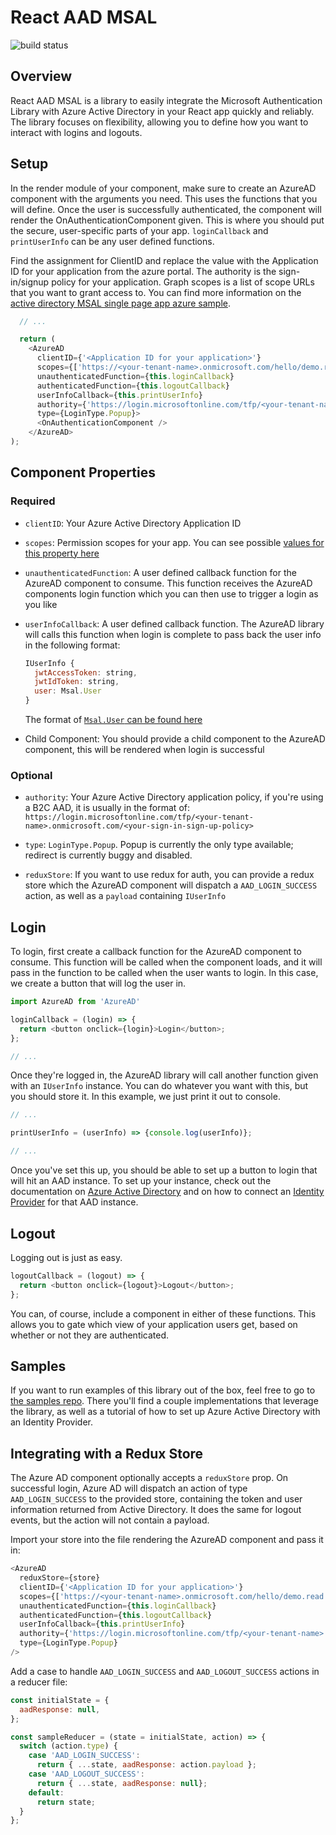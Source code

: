 # React AAD MSAL

![build status](https://reactaad.visualstudio.com/_apis/public/build/definitions/1c71aebc-1683-48cd-9ab2-8663e6a4ec55/5/badge)

## Overview
React AAD MSAL is a library to easily integrate the Microsoft Authentication Library with Azure Active Directory in your React app quickly and reliably.  The library focuses on flexibility, allowing you to define how you want to interact with logins and logouts.

## Setup
In the render module of your component, make sure to create an AzureAD component with the arguments you need.  This uses the functions that you will define.  Once the user is successfully authenticated, the component will render the OnAuthenticationComponent given.  This is where you should put the secure, user-specific parts of your app.  `loginCallback` and `printUserInfo` can be any user defined functions.

Find the assignment for ClientID and replace the value with the Application ID for your application from the azure portal.  The authority is the sign-in/signup policy for your application.  Graph scopes is a list of scope URLs that you want to grant access to.  You can find more information on the [active directory MSAL single page app azure sample](https://github.com/Azure-Samples/active-directory-b2c-javascript-msal-singlepageapp).

```javascript
  // ...

  return (
    <AzureAD
      clientID={'<Application ID for your application>'}
      scopes={['https://<your-tenant-name>.onmicrosoft.com/hello/demo.read']}
      unauthenticatedFunction={this.loginCallback}
      authenticatedFunction={this.logoutCallback}
      userInfoCallback={this.printUserInfo}
      authority={'https://login.microsoftonline.com/tfp/<your-tenant-name>.onmicrosoft.com/<your-sign-in-sign-up-policy>'}
      type={LoginType.Popup}>
      <OnAuthenticationComponent />
    </AzureAD>
);
```

## Component Properties

### Required

- `clientID`: Your Azure Active Directory Application ID

- `scopes`: Permission scopes for your app. You can see possible [values for this property here](https://docs.microsoft.com/en-us/azure/active-directory/develop/active-directory-v2-scopes)

- `unauthenticatedFunction`: A user defined callback function for the AzureAD component to consume.  This function receives the AzureAD components login function which you can then use to trigger a login as you like

- `userInfoCallback`: A user defined callback function. The AzureAD library will calls this function when login is complete to pass back the user info in the following format:

    ``` javascript
    IUserInfo {
      jwtAccessToken: string,
      jwtIdToken: string,
      user: Msal.User
    }
    ```

    The format of [`Msal.User` can be found here](https://htmlpreview.github.io/?https://raw.githubusercontent.com/AzureAD/microsoft-authentication-library-for-js/dev/docs/classes/_user_.user.html)

- Child Component: You should provide a child component to the AzureAD component, this will be rendered when login is successful

### Optional

- `authority`: Your Azure Active Directory application policy, if you're using a B2C AAD, it is usually in the format of: `https://login.microsoftonline.com/tfp/<your-tenant-name>.onmicrosoft.com/<your-sign-in-sign-up-policy>`

- `type`: `LoginType.Popup`. Popup is currently the only type available; redirect is currently buggy and disabled.

- `reduxStore`: If you want to use redux for auth, you can provide a redux store which the AzureAD component will dispatch a `AAD_LOGIN_SUCCESS` action, as well as a `payload` containing `IUserInfo`

## Login
To login, first create a callback function for the AzureAD component to consume.  This function will be called when the component loads, and it will pass in the function to be called when the user wants to login.  In this case, we create a button that will log the user in.

```javascript
import AzureAD from 'AzureAD'

loginCallback = (login) => {
  return <button onclick={login}>Login</button>;
};

// ...
```

Once they're logged in, the AzureAD library will call another function given with an `IUserInfo` instance.  You can do whatever you want with this, but you should store it.  In this example, we just print it out to console.

```javascript
// ...

printUserInfo = (userInfo) => {console.log(userInfo)};

// ...
```

Once you've set this up, you should be able to set up a button to login that will hit an AAD instance.  To set up your instance, check out the documentation on [Azure Active Directory](https://docs.microsoft.com/en-us/azure/active-directory/get-started-azure-ad) and on how to connect an [Identity Provider](https://docs.microsoft.com/en-us/azure/active-directory-b2c/active-directory-b2c-setup-msa-app) for that AAD instance.

## Logout

Logging out is just as easy.

```javascript
logoutCallback = (logout) => {
  return <button onclick={logout}>Logout</button>;
};
```

You can, of course, include a component in either of these functions.  This allows you to gate which view of your application users get, based on whether or not they are authenticated.

## Samples

If you want to run examples of this library out of the box, feel free to go to [the samples repo](https://reactaad.visualstudio.com/react-aad-msal/).  There you'll find a couple implementations that leverage the library, as well as a tutorial of how to set up Azure Active Directory with an Identity Provider.

## Integrating with a Redux Store

The Azure AD component optionally accepts a ```reduxStore``` prop. On successful login, Azure AD will dispatch an action of type ```AAD_LOGIN_SUCCESS``` to the provided store, containing the token and user information returned from Active Directory. It does the same for logout events, but the action will not contain a payload.

Import your store into the file rendering the AzureAD component and pass it in:

```javascript
<AzureAD
  reduxStore={store}
  clientID={'<Application ID for your application>'}
  scopes={['https://<your-tenant-name>.onmicrosoft.com/hello/demo.read']}
  unauthenticatedFunction={this.loginCallback}
  authenticatedFunction={this.logoutCallback}
  userInfoCallback={this.printUserInfo}
  authority={'https://login.microsoftonline.com/tfp/<your-tenant-name>.onmicrosoft.com/<your-sign-in-sign-up-policy>'}
  type={LoginType.Popup}
/>
```

Add a case to handle ```AAD_LOGIN_SUCCESS``` and ```AAD_LOGOUT_SUCCESS``` actions in a reducer file:

```javascript
const initialState = {
  aadResponse: null,
};

const sampleReducer = (state = initialState, action) => {
  switch (action.type) {
    case 'AAD_LOGIN_SUCCESS':
      return { ...state, aadResponse: action.payload };
    case 'AAD_LOGOUT_SUCCESS':
      return { ...state, aadResponse: null};
    default:
      return state;
  }
};
```
